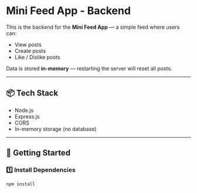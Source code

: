 # Mini Feed App - Backend

This is the backend for the **Mini Feed App** — a simple feed where users can:
- View posts
- Create posts
- Like / Dislike posts

Data is stored **in-memory** — restarting the server will reset all posts.

---

## 📦 Tech Stack
- Node.js
- Express.js
- CORS
- In-memory storage (no database)

---

## 🚀 Getting Started

### 1️⃣ Install Dependencies
```bash
npm install
